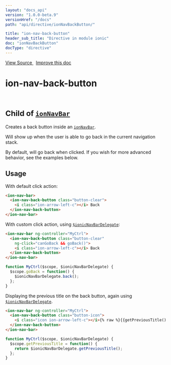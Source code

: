 ```yaml
---
layout: "docs_api"
version: "1.0.0-beta.9"
versionHref: "/docs"
path: "api/directive/ionNavBackButton/"

title: "ion-nav-back-button"
header_sub_title: "Directive in module ionic"
doc: "ionNavBackButton"
docType: "directive"
---
```


<div class="improve-docs">
  <a href='http://github.com/driftyco/ionic/tree/master/js/angular/directive/navBackButton.js#L1'>
    View Source
  </a>
  &nbsp;
  <a href='http://github.com/driftyco/ionic/edit/master/js/angular/directive/navBackButton.js#L1'>
    Improve this doc
  </a>
</div>




<h1 class="api-title">

  ion-nav-back-button


<br />
<small>
  Child of <a href="/docs/api/directive/ionNavBar/"><code>ionNavBar</code></a>
</small>


</h1>





Creates a back button inside an <a href="/docs/api/directive/ionNavBar/"><code>ionNavBar</code></a>.

Will show up when the user is able to go back in the current navigation stack.

By default, will go back when clicked.  If you wish for more advanced behavior, see the
examples below.








  
<h2 id="usage">Usage</h2>
  
With default click action:

```html
<ion-nav-bar>
  <ion-nav-back-button class="button-clear">
    <i class="ion-arrow-left-c"></i> Back
  </ion-nav-back-button>
</ion-nav-bar>
```

With custom click action, using <a href="/docs/api/service/$ionicNavBarDelegate/"><code>$ionicNavBarDelegate</code></a>:

```html
<ion-nav-bar ng-controller="MyCtrl">
  <ion-nav-back-button class="button-clear"
    ng-click="canGoBack && goBack()">
    <i class="ion-arrow-left-c"></i> Back
  </ion-nav-back-button>
</ion-nav-bar>
```
```js
function MyCtrl($scope, $ionicNavBarDelegate) {
  $scope.goBack = function() {
    $ionicNavBarDelegate.back();
  };
}
```

Displaying the previous title on the back button, again using
<a href="/docs/api/service/$ionicNavBarDelegate/"><code>$ionicNavBarDelegate</code></a>.

```html
<ion-nav-bar ng-controller="MyCtrl">
  <ion-nav-back-button class="button-icon">
    <i class="icon ion-arrow-left-c"></i>{% raw %}{{getPreviousTitle() || 'Back'}}{% endraw %}
  </ion-nav-back-button>
</ion-nav-bar>
```
```js
function MyCtrl($scope, $ionicNavBarDelegate) {
  $scope.getPreviousTitle = function() {
    return $ionicNavBarDelegate.getPreviousTitle();
  };
}
```
  
  

  





